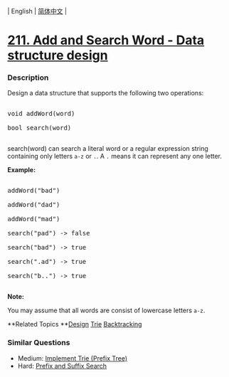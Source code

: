 | English | [简体中文](README.md) |

# [211. Add and Search Word - Data structure design](https://leetcode-cn.com/problems/add-and-search-word-data-structure-design)
 ### Description
<p>Design a data structure that supports the following two operations:</p>

<pre>
void addWord(word)
bool search(word)
</pre>

<p>search(word) can search a literal word or a regular expression string containing only letters <code>a-z</code> or <code>.</code>. A <code>.</code> means it can represent any one letter.</p>

<p><strong>Example:</strong></p>

<pre>
addWord(&quot;bad&quot;)
addWord(&quot;dad&quot;)
addWord(&quot;mad&quot;)
search(&quot;pad&quot;) -&gt; false
search(&quot;bad&quot;) -&gt; true
search(&quot;.ad&quot;) -&gt; true
search(&quot;b..&quot;) -&gt; true
</pre>

<p><b>Note:</b><br />
You may assume that all words are consist of lowercase letters <code>a-z</code>.</p>

**Related Topics	**[Design](https://leetcode-cn.com/tag/design) [Trie](https://leetcode-cn.com/tag/trie) [Backtracking](https://leetcode-cn.com/tag/backtracking) 

### Similar Questions
 - Medium:	[Implement Trie (Prefix Tree)](https://leetcode-cn.com/problems/implement-trie-prefix-tree) 
 - Hard:	[Prefix and Suffix Search](https://leetcode-cn.com/problems/prefix-and-suffix-search) 
